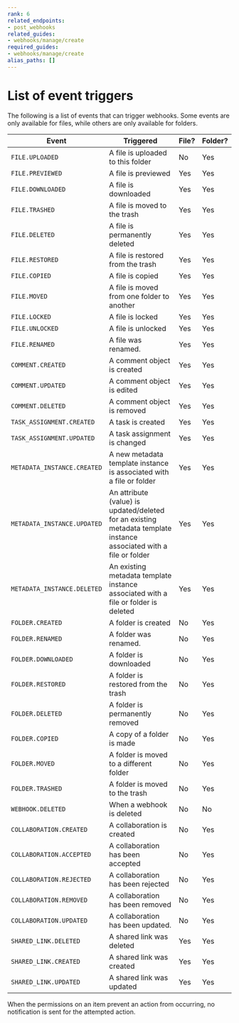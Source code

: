```yaml
---
rank: 6
related_endpoints:
- post_webhooks
related_guides:
- webhooks/manage/create
required_guides:
- webhooks/manage/create
alias_paths: []
---
```


# List of event triggers

The following is a list of events that can trigger webhooks. Some
events are only available for files, while others are only available for folders.

<!-- markdownlint-disable line-length -->
| Event                       | Triggered                                                                                                           | File? | Folder? |
|-----------------------------|---------------------------------------------------------------------------------------------------------------------|-------|---------|
| `FILE.UPLOADED`             | A file is uploaded to this folder                                                                                   | No    | Yes     |
| `FILE.PREVIEWED`            | A file is previewed                                                                                                 | Yes   | Yes     |
| `FILE.DOWNLOADED`           | A file is downloaded                                                                                                | Yes   | Yes     |
| `FILE.TRASHED`              | A file is moved to the trash                                                                                        | Yes   | Yes     |
| `FILE.DELETED`              | A file is permanently deleted                                                                                       | Yes   | Yes     |
| `FILE.RESTORED`             | A file is restored from the trash                                                                                   | Yes   | Yes     |
| `FILE.COPIED`               | A file is copied                                                                                                    | Yes   | Yes     |
| `FILE.MOVED`                | A file is moved from one folder to another                                                                          | Yes   | Yes     |
| `FILE.LOCKED`               | A file is locked                                                                                                    | Yes   | Yes     |
| `FILE.UNLOCKED`             | A file is unlocked                                                                                                  | Yes   | Yes     |
| `FILE.RENAMED`              | A file was renamed.                                                                                                 | Yes   | Yes     |
| `COMMENT.CREATED`           | A comment object is created                                                                                         | Yes   | Yes     |
| `COMMENT.UPDATED`           | A comment object is edited                                                                                          | Yes   | Yes     |
| `COMMENT.DELETED`           | A comment object is removed                                                                                         | Yes   | Yes     |
| `TASK_ASSIGNMENT.CREATED`   | A task is created                                                                                                   | Yes   | Yes     |
| `TASK_ASSIGNMENT.UPDATED`   | A task assignment is changed                                                                                        | Yes   | Yes     |
| `METADATA_INSTANCE.CREATED` | A new metadata template instance is associated with a file or folder                                                | Yes   | Yes     |
| `METADATA_INSTANCE.UPDATED` | An attribute (value) is updated/deleted for an existing metadata template instance associated with a file or folder | Yes   | Yes     |
| `METADATA_INSTANCE.DELETED` | An existing metadata template instance associated with a file or folder is deleted                                  | Yes   | Yes     |
| `FOLDER.CREATED`            | A folder is created                                                                                                 | No    | Yes     |
| `FOLDER.RENAMED`            | A folder was renamed.                                                                                               | No    | Yes     |
| `FOLDER.DOWNLOADED`         | A folder is downloaded                                                                                              | No    | Yes     |
| `FOLDER.RESTORED`           | A folder is restored from the trash                                                                                 | No    | Yes     |
| `FOLDER.DELETED`            | A folder is permanently removed                                                                                     | No    | Yes     |
| `FOLDER.COPIED`             | A copy of a folder is made                                                                                          | No    | Yes     |
| `FOLDER.MOVED`              | A folder is moved to a different folder                                                                             | No    | Yes     |
| `FOLDER.TRASHED`            | A folder is moved to the trash                                                                                      | No    | Yes     |
| `WEBHOOK.DELETED`           | When a webhook is deleted                                                                                           | No    | No      |
| `COLLABORATION.CREATED`     | A collaboration is created                                                                                          | No    | Yes     |
| `COLLABORATION.ACCEPTED`    | A collaboration has been accepted                                                                                   | No    | Yes     |
| `COLLABORATION.REJECTED`    | A collaboration has been rejected                                                                                   | No    | Yes     |
| `COLLABORATION.REMOVED`     | A collaboration has been removed                                                                                    | No    | Yes     |
| `COLLABORATION.UPDATED`     | A collaboration has been updated.                                                                                   | No    | Yes     |
| `SHARED_LINK.DELETED`       | A shared link was deleted                                                                                           | Yes   | Yes     |
| `SHARED_LINK.CREATED`       | A shared link was created                                                                                           | Yes   | Yes     |
| `SHARED_LINK.UPDATED`       | A shared link was updated                                                                                           | Yes   | Yes     |
<!-- markdownlint-enable line-length -->

<Message type='notice'>
  When the permissions on an item prevent an action from occurring,
  no notification is sent for the attempted action.
</Mesage>
